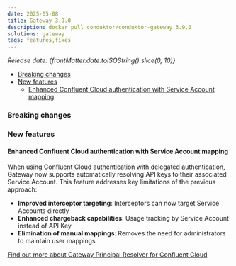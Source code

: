 ```yaml
---
date: 2025-05-08
title: Gateway 3.9.0
description: docker pull conduktor/conduktor-gateway:3.9.0
solutions: gateway
tags: features,fixes
---
```


*Release date: {frontMatter.date.toISOString().slice(0, 10)}*

- [Breaking changes](#breaking-changes)
- [New features](#new-features)
  - [Enhanced Confluent Cloud authentication with Service Account mapping](#enhanced-confluent-cloud-authentication-with-service-account-mapping) 

### Breaking changes

### New features

#### Enhanced Confluent Cloud authentication with Service Account mapping

When using Confluent Cloud authentication with delegated authentication, Gateway now supports automatically resolving API keys to their associated Service Account. This feature addresses key limitations of the previous approach:

- **Improved interceptor targeting**: Interceptors can now target Service Accounts directly
- **Enhanced chargeback capabilities**: Usage tracking by Service Account instead of API Key
- **Elimination of manual mappings**: Removes the need for administrators to maintain user mappings

[Find out more about Gateway Principal Resolver for Confluent Cloud](https://docs.conduktor.io/gateway/interceptors/authentication/client-authentication/#principal-resolver)